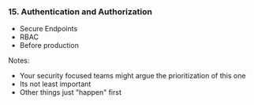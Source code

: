 ### 15. Authentication and Authorization

- Secure Endpoints
- RBAC
- Before production

Notes:
- Your security focused teams might argue the prioritization of this one
- Its not least important
- Other things just "happen" first
